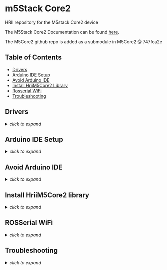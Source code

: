 # m5Stack Core2

HRII repository for the M5stack Core2 device

The M5Stack Core2 Documentation can be found [here](https://docs.m5stack.com/en/core/core2).

The M5Core2 github repo is added as a submodule in M5Core2 @ 747fca2e

## Table of Contents

- [Drivers](#Drivers)
- [Arduino IDE Setup](#Arduino-IDE-Setup)
- [Avoid Arduino IDE](#Avoid-Arduino-IDE)
- [Install HriiM5Core2 Library](#Install-HriiM5Core2-library)
- [Rosserial WiFi](#Rosserial-WiFi)
- [Troubleshooting](#Troubleshooting)

## Drivers
<details>
<summary><em>click to expand</em></summary>

- Ubuntu Drivers for M5Stack Core2 can be downloaded [here](https://m5stack.oss-cn-shenzhen.aliyuncs.com/resource/drivers/CP210x_VCP_Linux.zip). 
Open a Terminal, navigate towards the folder where you downloaded the drivers and run:
```
unzip CP210x_VCP_Linux.zip -d CP210x_VCP_Linux
cd CP210x_VCP_Linux
sudo tar xzvf Linux_3.x.x_4.x.x_VCP_Driver_Source.tar.gz
sudo make
```

- Then you need to copy the drivers into the drivers folder running the following comands:
```
sudo cp cp210x.ko /lib/modules/<your_kernel_version>/kernel/drivers/usb/serial/
sudo insmod /lib/modules/<your_kernel_version>/kernel/drivers/usb/serial/usbserial.ko
sudo insmod cp210x.ko
```

- If you don't know what kernel are you using, run:
```
uname -r
```
</details>

## Arduino IDE Setup
<details>
<summary><em>click to expand</em></summary>

Create two folders in /home/$USER:

```
cd
mkdir Arduino
mkdir Arduino_IDE_folder
```

Install any version of the Arduino IDE above 1.8.15 (Arduino IDE 2.0 and above are not yet supported at 18/10/2022)
[Here](https://downloads.arduino.cc/arduino-1.8.19-linux64.tar.xz) you can download the version 1.8.19

Once downloaded, copy and decompress the content of the file in /home/$USER/Arduino_IDE_folder.

Then you can install 
```
cd Arduino_IDE_folder
sudo ./install.sh
```

Once install, you can open it 
```
./arduino
```

Check the installation was done correctly:
- In the Arduino IDE go to File > Preferences
- The Sketchbook location should be: /home/$USER/Arduino
- If you go to the /home/$USER/Arduino, a folder "libraries" should have been created containing all the basic/default arduino libraries


To setup the Arduino IDE for m5Stack, visit [this link](https://docs.m5stack.com/en/quick_start/core2/arduino). 


After doing this, you can test the hello world example: Re-connect the M5StackCore2 (It must be switched on), re-open the Arduino IDE, and open and deploy the hello world script in Examples>hello_world_m5stack>hello_world_m5stack.ino

</details>

## Avoid Arduino IDE
<details>
<summary><em>click to expand</em></summary>

Although needed to upload .ino programs to the M5stack boards, Arduino IDE is not the best IDE for developing.
Hence, to avoid open/close it everytime you have to upload an script, you can use your preferred IDE (e.g., VSCode) to code your program and then upload it from the Linux terminal directly running the following command:
```
arduino --upload <program_name.ino> --port <connected_port>
```
Note that specifying the port is optional and it's only needed if you have more than one board connected.

If you want to open the serial monitor from the terminal, you can run:
```
stty -F /dev/ttyACM* <your_baudrate> raw -clocal -echo
cat /dev/ttyACM*
```
</details>

## Install HriiM5Core2 library
<details>
<summary><em>click to expand</em></summary>

Clone the repo inside the Arduino libraries folder.
```
cd ~/Arduino/libraries
git_clone sensors/hrii_m5stack.git
```
Note that you'll only need to do this once. I.e., if you want to use the HriiM5Core2 library in a different project/catkin_ws, you don't need to include it everytime. But also note that if you remove the git folder from ~/Arduino/libraries, you'll have to create the link again.
Remember that if you (or someone else) has changed something in this repo that you'd like to include in your project, you must pull inside the folder 
~/Arduino/libraries/hrii_m5stack. Doing git_pull_all in your catkin_ws will NOT pull the hrii_m5stack repo.

To use this library you also need to install the rosserial library. You can follow the instructions in [this link](http://wiki.ros.org/rosserial_arduino/Tutorials/Arduino%20IDE%20Setup).

</details>

## ROSSerial WiFi
<details>
<summary><em>click to expand</em></summary>

- First, upload the example <ros_communication_test.ino> to use rosserial through WiFi with the M5StackCore2.
- Open a terminal and launch a roscore
- Open another terminal and run: 
```
rosrun rosserial_python serial_node.py tcp
```
- Reset the m5stack
- Check that the WiFi is correctly connected and you can see the message: "waiting for messages" in the screen
- Open one terminal and run:
```
rostopic echo /toggle_button
```
- Now, every time you press the circle button in the middle of the m5, you should receive an empty message in this terminal.
- Open a new terminal and run:
```
rostopic pub /toggle_led stmsgs/Empty --once
```
- The m5 should have received an empty msg and the screen should have blinked
</details>

## Troubleshooting
<details>
<summary><em>click to expand</em></summary>

### Error 1
If when uploading/verifying a .ino you receive this error 
> <span style="color:orange">ModuleNotFoundError: No module named 'serial'</span>

You need to know that Serial is not included with Python. It is a package that you need to install separately.
You can install serial from the command line with:
```
pip install pyserial
```

---
### Error 2

If during "sudo make", you receive the error 
> <span style="color:orange"> flex: Command not found <span>

You need to install it
```
sudo apt install flex
```

The same way, if the error is 
> <span style="color:orange"> bison: Command not found <span>

You need to install it
```
sudo apt install bison
```

---
### Error 3
If during "sudo make", you receive the error 
> <span style="color:orange">initialization of 'void (\*)(struct usb_serial_port \*)' from incopatible pointer type 'int (\*)(struct usb_serial_port \*) [-Werror=incopatible-pointer-types]</span>

Modify in cp210x.c line 50 from:
```bash
static int cp210x_port_remove(struct usb_serial_port *);
```
to:
```bash
static void cp210x_port_remove(struct usb_serial_port *);
```

Modify in cp210x.c line 1382 from:
```bash
static int cp210x_port_remove(struct usb_serial_port *)
{
    ...
    return 0;
}
```
to:
```bash
static int cp210x_port_remove(struct usb_serial_port *)
{
    ...
    //return 0;
}
```

---
</details>
